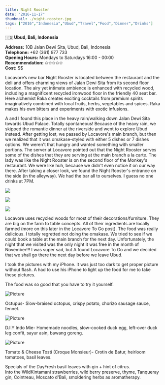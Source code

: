```yaml
---
title: Night Rooster
date: "2016-11-17"
thumbnail: ./night-rooster.jpg
tags: ["2016","Indonesia","Ubud","Travel","Food","Dinner","Drinks"]
---
```

🇮🇩 **Ubud, Bali, Indonesia**

**Address:** 10B Jalan Dewi Sita, Ubud, Bali, Indonesia  
**Telephone:** +62 (361) 977 733  
**Opening Hours:** Mondays to Saturdays 16:00 - 00:00​  
**Recommendation:** ✩✩✩✩✩​  
**Cost:** $$​  

Locavore’s new bar Night Rooster is located between the restaurant and the deli and offers charming views of Jalan Dewi Sita from its second floor location. The airy yet intimate ambience is enhanced with recycled wood, including a magnificent recycled ironwood floor in the friendly 40 seat bar. Here alchemist Raka creates exciting cocktails from premium spirits imaginatively combined with local fruits, herbs, vegetables and spices. Raka makes his own bitters and experiments with exotic infusions.

A and I found this place in the heavy rain/walking down Jalan Dewi Sita towards Ubud Palace. Totally spontaneous! Because of the heavy rain, we skipped the romantic dinner at the riverside and went to explore Ubud instead. After getting lost, we passed by Locavore's main branch, but then we realized that it was omakase-styled with either 5 dishes or 7 dishes options. We weren't that hungry and wanted something with smaller portions. The server at Locavore pointed out that the Night Rooster serves some of the dishes that they are serving at the main branch a la carte. The lady was like the Night Rooster is on the second floor of the Monkey's restaurant. We were like huh, because we didn't even notice it on our way there. After taking a closer look, we found the Night Rooster's entrance on the side (in the alleyway). We had the bar all to ourselves. I guess no one drinks at 7PM.

[![](https://hola-yolo.weebly.com/uploads/4/8/2/0/48209285/img-7318.jpg)](https://hola-yolo.weebly.com/uploads/4/8/2/0/48209285/img-7318_orig.jpg)

[![](https://hola-yolo.weebly.com/uploads/4/8/2/0/48209285/img-7319.jpg)](https://hola-yolo.weebly.com/uploads/4/8/2/0/48209285/img-7319_orig.jpg)

[![](https://hola-yolo.weebly.com/uploads/4/8/2/0/48209285/img-7320.jpg)](https://hola-yolo.weebly.com/uploads/4/8/2/0/48209285/img-7320_orig.jpg)

Locavore uses recycled woods for most of their decorations/furniture. They are big on the farm to table concepts. All of their ingredients are locally farmed (more on this later in the Locavore To Go post). The food was really delicious. I totally regretted not doing the omakase. We tried to see if we could book a table at the main branch for the next day. Unfortunately, the night that we visited was the only night it was free in the month of November!!! I was super sad, but A found Locavore To Go and we decided that we shall go there the next day before we leave Ubud.   
  
I took the pictures with my iPhone. It was just too dark to get proper picture without flash. A had to use his iPhone to light up the food for me to take these pictures.   
  
The food was so good that you have to try it yourself.

![Picture](https://hola-yolo.weebly.com/uploads/4/8/2/0/48209285/img-7324.jpg?685)

Octupus- Slow-braised octopus, crispy potato, chorizo sausage sauce, fennel.

![Picture](https://hola-yolo.weebly.com/uploads/4/8/2/0/48209285/img-7325.jpg?685)

D.I.Y Indo Mie- Homemade noodles, slow-cooked duck egg, left-over duck leg confit, sayur asin, bawang goreng.

![Picture](https://hola-yolo.weebly.com/uploads/4/8/2/0/48209285/img-7331.jpg?685)

Tomato & Cheese Tosti (Croque Monsieur)- Crotin de Batur, heirloom tomatoes, basil leaves.

Specials of the DayFresh basil leaves with gin + hint of citrus.  
Into the Wild​Kintamani strawberries, wild berry preserve, thyme, Tanqueray gin, Cointreau, Moscato d'Bali, smoldering herbs as aromatherapy.